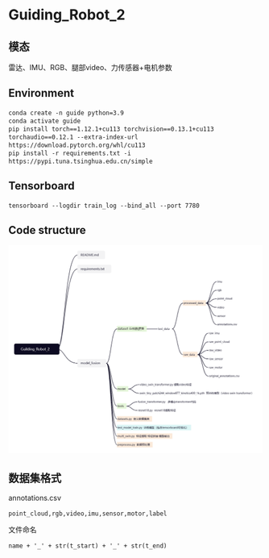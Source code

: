 # Guiding_Robot_2
## 模态

雷达、IMU、RGB、腿部video、力传感器+电机参数

## Environment

```
conda create -n guide python=3.9
conda activate guide
pip install torch==1.12.1+cu113 torchvision==0.13.1+cu113 torchaudio==0.12.1 --extra-index-url https://download.pytorch.org/whl/cu113
pip install -r requirements.txt -i https://pypi.tuna.tsinghua.edu.cn/simple
```

## Tensorboard

```
tensorboard --logdir train_log --bind_all --port 7780
```

## Code structure

![guide_code_structure](guide_code_structure.jpg)

## 数据集格式

annotations.csv

```
point_cloud,rgb,video,imu,sensor,motor,label
```

文件命名

```
name + '_' + str(t_start) + '_' + str(t_end)
```
